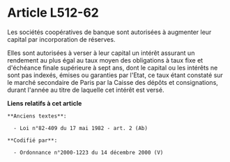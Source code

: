 # Article L512-62

Les sociétés coopératives de banque sont autorisées à augmenter leur capital par incorporation de réserves.

Elles sont autorisées à verser à leur capital un intérêt assurant un rendement au plus égal au taux moyen des obligations à
taux fixe et d'échéance finale supérieure à sept ans, dont le capital ou les intérêts ne sont pas indexés, émises ou
garanties par l'Etat, ce taux étant constaté sur le marché secondaire de Paris par la Caisse des dépôts et consignations,
durant l'année au titre de laquelle cet intérêt est versé.

**Liens relatifs à cet article**

	**Anciens textes**:

	  - Loi n°82-409 du 17 mai 1982 - art. 2 (Ab)

	**Codifié par**:

	  - Ordonnance n°2000-1223 du 14 décembre 2000 (V)
